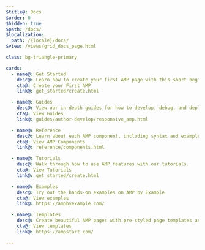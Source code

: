 ```yaml
---
$title@: Docs
$order: 0
$hidden: true
$path: /docs/
$localization:
  path: /{locale}/docs/
$view: /views/grid_docs_page.html

class: bg-triangle-primary

cards:
  - name@: Get Started
    desc@: Learn how to create your first AMP page with this short beginner tutorial.
    cta@: Create your First AMP
    link@: get_started/create.html

  - name@: Guides
    desc@: View our in-depth guides for how to develop, debug, and deploy in AMP.
    cta@: View Guides
    link@: guides/author-develop/responsive_amp.html

  - name@: Reference
    desc@: Learn about each AMP component, including syntax and examples.
    cta@: View AMP Components
    link@: reference/components.html

  - name@: Tutorials
    desc@: Walk through how to use AMP features with our tutorials.
    cta@: View Tutorials
    link@: get_started/create.html

  - name@: Examples
    desc@: Try out the hands-on examples on AMP by Example.
    cta@: View examples
    link@: https://ampbyexample.com/

  - name@: Templates
    desc@: Create beautiful AMP pages with pre-styled page templates and components from AMP Start.
    cta@: View templates
    link@: https://ampstart.com/

---
```

